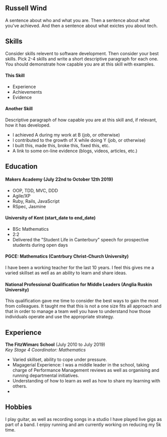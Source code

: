 ## Russell Wind

A sentence about who and what you are. Then a sentence about what you've achieved. And then a sentence about what exictes you about tech.

## Skills

Consider skills relevent to software development. Then consider your best skills. Pick 2-4 skills and write a short descriptive paragraph for each one. You should demonstrate how capable you are at this skill with examples.

#### This Skill

- Experience
- Achievements
- Evidence

#### Another Skill

Descriptive paragraph of how capable you are at this skill and, if relevant, how it has developed.

- I achieved A during my work at B (job, or otherwise)
- I contributed to the growth of X while doing Y (job, or otherwise)
- I built this, made this, broke this, fixed this, etc.
- A link to some on-line evidence (blogs, videos, articles, etc.)

## Education

#### Makers Academy (July 22nd to October 12th 2019)

- OOP, TDD, MVC, DDD
- Agile/XP
- Ruby, Rails, JavaScript
- RSpec, Jasmine

#### University of Kent (start_date to end_date)

- BSc Mathematics
- 2:2
- Delivered the "Student Life in Canterbury" speech for prospective students during open days 

#### PGCE: Mathematics (Cantrbury Christ-Church University)

I have been a working teacher for the last 10 years. I feel this gives me a varied skillset as well as an ability to learn and share ideas.

#### National Professional Qualification for Middle Leaders (Anglia Ruskin University)

This qualification gave me time to consider the best ways to gain the most from colleagues. It taught me that this is not a one size fits all approach and that in order to manage a team well you have to understand how those individuals operate and use the appropriate strategy.

## Experience

**The FitzWimarc School** (July 2010 to July 2019)    
*Key Stage 4 Coordinator: Mathematics*  
- Varied skillset, ability to cope under pressure.
- Magagerial Experience: I was a middle leader in the school, taking charge of Performance Management reviews as well as organising and running departmental initiatives.
- Understanding of how to learn as well as how to share my learning with others.
- 

## Hobbies

I play guitar, as well as recording songs in a studio I have played live gigs as part of a band. I enjoy running and am currently working on reducing my 5k time.
